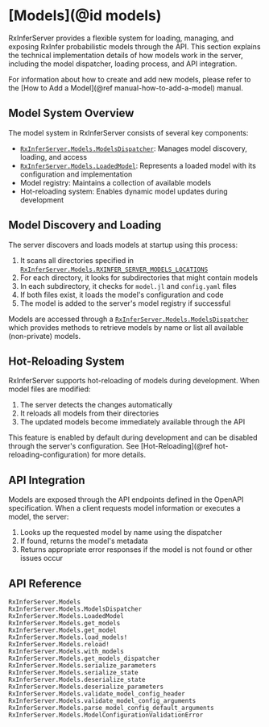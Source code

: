 # [Models](@id models)

RxInferServer provides a flexible system for loading, managing, and exposing RxInfer probabilistic models through the API. This section explains the technical implementation details of how models work in the server, including the model dispatcher, loading process, and API integration.

For information about how to create and add new models, please refer to the [How to Add a Model](@ref manual-how-to-add-a-model) manual.

## Model System Overview

The model system in RxInferServer consists of several key components:

- [`RxInferServer.Models.ModelsDispatcher`](@ref): Manages model discovery, loading, and access
- [`RxInferServer.Models.LoadedModel`](@ref): Represents a loaded model with its configuration and implementation
- Model registry: Maintains a collection of available models
- Hot-reloading system: Enables dynamic model updates during development

## Model Discovery and Loading

The server discovers and loads models at startup using this process:

1. It scans all directories specified in [`RxInferServer.Models.RXINFER_SERVER_MODELS_LOCATIONS`](@ref)
2. For each directory, it looks for subdirectories that might contain models
3. In each subdirectory, it checks for `model.jl` and `config.yaml` files
4. If both files exist, it loads the model's configuration and code
5. The model is added to the server's model registry if successful

Models are accessed through a [`RxInferServer.Models.ModelsDispatcher`](@ref) which provides methods to retrieve models by name or list all available (non-private) models.

## Hot-Reloading System

RxInferServer supports hot-reloading of models during development. When model files are modified:

1. The server detects the changes automatically
2. It reloads all models from their directories
3. The updated models become immediately available through the API

This feature is enabled by default during development and can be disabled through the server's configuration. See [Hot-Reloading](@ref hot-reloading-configuration) for more details.

## API Integration

Models are exposed through the API endpoints defined in the OpenAPI specification. When a client requests model information or executes a model, the server:

1. Looks up the requested model by name using the dispatcher
2. If found, returns the model's metadata
3. Returns appropriate error responses if the model is not found or other issues occur

## API Reference 

```@docs
RxInferServer.Models
RxInferServer.Models.ModelsDispatcher
RxInferServer.Models.LoadedModel
RxInferServer.Models.get_models
RxInferServer.Models.get_model
RxInferServer.Models.load_models!
RxInferServer.Models.reload!
RxInferServer.Models.with_models
RxInferServer.Models.get_models_dispatcher
RxInferServer.Models.serialize_parameters
RxInferServer.Models.serialize_state
RxInferServer.Models.deserialize_state
RxInferServer.Models.deserialize_parameters
RxInferServer.Models.validate_model_config_header
RxInferServer.Models.validate_model_config_arguments
RxInferServer.Models.parse_model_config_default_arguments
RxInferServer.Models.ModelConfigurationValidationError
```
